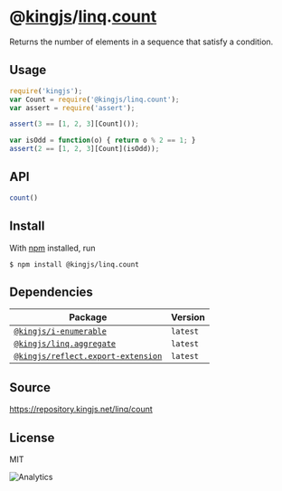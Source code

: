 # @[kingjs][@kingjs]/[linq][ns0].[count][ns1]
Returns the number of elements in a  sequence that satisfy a condition.
## Usage
```js
require('kingjs');
var Count = require('@kingjs/linq.count');
var assert = require('assert');

assert(3 == [1, 2, 3][Count]());

var isOdd = function(o) { return o % 2 == 1; }
assert(2 == [1, 2, 3][Count](isOdd));
```

## API
```ts
count()
```




## Install
With [npm](https://npmjs.org/) installed, run
```
$ npm install @kingjs/linq.count
```
## Dependencies
|Package|Version|
|---|---|
|[`@kingjs/i-enumerable`](https://www.npmjs.com/package/@kingjs/i-enumerable)|`latest`|
|[`@kingjs/linq.aggregate`](https://www.npmjs.com/package/@kingjs/linq.aggregate)|`latest`|
|[`@kingjs/reflect.export-extension`](https://www.npmjs.com/package/@kingjs/reflect.export-extension)|`latest`|
## Source
https://repository.kingjs.net/linq/count
## License
MIT

![Analytics](https://analytics.kingjs.net/linq/count)

[@kingjs]: https://www.npmjs.com/package/kingjs
[ns0]: https://www.npmjs.com/package/@kingjs/linq
[ns1]: https://www.npmjs.com/package/@kingjs/linq.count
